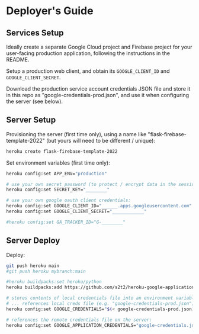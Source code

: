 # Deployer's Guide

## Services Setup

Ideally create a separate Google Cloud project and Firebase project for your user-facing production application, following the instructions in the README.

Setup a production web client, and obtain its `GOOGLE_CLIENT_ID` and `GOOGLE_CLIENT_SECRET`.

Download the production service account credentials JSON file and store it in this repo as "google-credentials-prod.json", and use it when configuring the server (see below).

## Server Setup

Provisioning the server (first time only), using a name like "flask-firebase-template-2022" (but yours will need to be different / unique):

```sh
heroku create flask-firebase-template-2022
```

Set environment variables (first time only):

```sh
heroku config:set APP_ENV="production"

# use your own secret password (to protect / encrypt data in the session):
heroku config:set SECRET_KEY="________"

# use your own google oauth client credentials:
heroku config:set GOOGLE_CLIENT_ID="______.apps.googleusercontent.com"
heroku config:set GOOGLE_CLIENT_SECRET="____________"

#heroku config:set GA_TRACKER_ID="G-________"
```

## Server Deploy

Deploy:

```sh
git push heroku main
#git push heroku mybranch:main
```


```sh
#heroku buildpacks:set heroku/python
heroku buildpacks:add https://github.com/s2t2/heroku-google-application-credentials-buildpack

# stores contents of local credentials file into an environment variable on the server
# ... references local creds file (e.g. "google-credentials-prod.json"):
heroku config:set GOOGLE_CREDENTIALS="$(< google-credentials-prod.json)"

# references the remote credentials file on the server:
heroku config:set GOOGLE_APPLICATION_CREDENTIALS="google-credentials.json"
```
